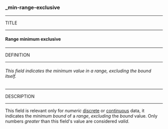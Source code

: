 ### _min-range-exclusive



------
TITLE

------

#### Range minimum exclusive



------
DEFINITION

------

###### This field indicates the minimum value in a range, excluding the bound itself.



------
DESCRIPTION

------

This field is relevant only for *numeric* [discrete](_type_integer) or [continuous](_type_number) data, it indicates the *minimum bound* of a *range*, *excluding* the *bound* value. Only numbers *greater* than this field's value are considered *valid*.